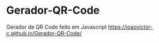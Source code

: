 # Gerador-QR-Code
 Gerador de QR Code feito em Javascript
https://joaovictor-c.github.io/Gerador-QR-Code/
